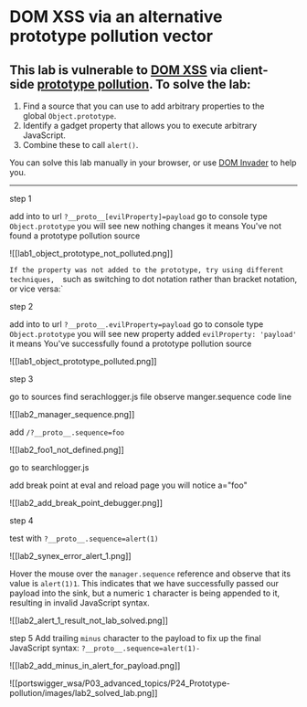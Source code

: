 # DOM XSS via an alternative prototype pollution vector

## This lab is vulnerable to [DOM XSS](https://portswigger.net/web-security/cross-site-scripting/dom-based) via client-side [prototype pollution](https://portswigger.net/web-security/prototype-pollution). To solve the lab:

1. Find a source that you can use to add arbitrary properties to the global `Object.prototype`.
2. Identify a gadget property that allows you to execute arbitrary JavaScript.
3. Combine these to call `alert()`.

You can solve this lab manually in your browser, or use [DOM Invader](https://portswigger.net/burp/documentation/desktop/tools/dom-invader) to help you.

---


step 1

add into to url `?__proto__[evilProperty]=payload`
go to console type `Object.prototype`
you will see new nothing changes
it means You've not found a prototype pollution source

![[lab1_object_prototype_not_polluted.png]]

`If the property was not added to the prototype, try using different techniques, 
`such as switching to dot notation rather than bracket notation, or vice versa:`

step 2

add into to url `?__proto__.evilProperty=payload`
go to console type `Object.prototype`
you will see new property added `evilProperty: 'payload'`
it means You've successfully found a prototype pollution source

![[lab1_object_prototype_polluted.png]]

step 3

go to sources find serachlogger.js file
observe manger.sequence code line

![[lab2_manager_sequence.png]]

add `/?__proto__.sequence=foo`

![[lab2_foo1_not_defined.png]]

go to searchlogger.js

add break point at eval and reload page
you will notice a="foo"

![[lab2_add_break_point_debugger.png]]

step 4

test with `?__proto__.sequence=alert(1)`

![[lab2_synex_error_alert_1.png]]

Hover the mouse over the `manager.sequence` reference and observe that its value is `alert(1)1`. This indicates that we have successfully passed our payload into the sink, but a numeric `1` character is being appended to it, resulting in invalid JavaScript syntax.

![[lab2_alert_1_result_not_lab_solved.png]]

step 5
Add trailing `minus` character to the payload to fix up the final JavaScript syntax:
`?__proto__.sequence=alert(1)-`

![[lab2_add_minus_in_alert_for_payload.png]]

![[portswigger_wsa/P03_advanced_topics/P24_Prototype-pollution/images/lab2_solved_lab.png]]
